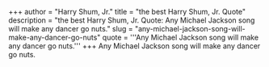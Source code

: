 +++
author = "Harry Shum, Jr."
title = "the best Harry Shum, Jr. Quote"
description = "the best Harry Shum, Jr. Quote: Any Michael Jackson song will make any dancer go nuts."
slug = "any-michael-jackson-song-will-make-any-dancer-go-nuts"
quote = '''Any Michael Jackson song will make any dancer go nuts.'''
+++
Any Michael Jackson song will make any dancer go nuts.
